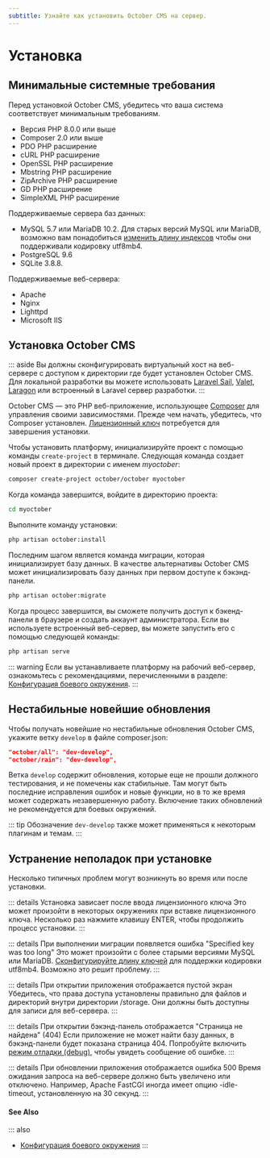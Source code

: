 ```yaml
---
subtitle: Узнайте как установить October CMS на сервер.
---
```

# Установка

<VideoBlockLink src="https://www.youtube.com/watch?v=RHUwCvo7xng" title="Инструкция по установке" description="В этом видео рассказывается, как создать проект, приобрести лицензию и установить October CMS в первый раз." prompt="Смотреть инструкцию" />

## Минимальные системные требования

Перед установкой October CMS, убедитесь что ваша система соответствует минимальным требованиям.

* Версия PHP 8.0.0 или выше
* Composer 2.0 или выше
* PDO PHP расширение
* cURL PHP расширение
* OpenSSL PHP расширение
* Mbstring PHP расширение
* ZipArchive PHP расширение
* GD PHP расширение
* SimpleXML PHP расширение

Поддерживаемые сервера баз данных:

* MySQL 5.7 или MariaDB 10.2. Для старых версий MySQL или MariaDB, возможно вам понадобиться [изменить длину индексов](../setup/database-config.md#oc-index-lengths-using-mysql-mariadb) чтобы они поддерживали кодировку utf8mb4.
* PostgreSQL 9.6
* SQLite 3.8.8.

Поддерживаемые веб-сервера:

* Apache
* Nginx
* Lighttpd
* Microsoft IIS

## Установка October CMS

::: aside
Вы должны сконфигурировать виртуальный хост на веб-сервере с доступом к директории где будет установлен October CMS. Для локальной разработки вы можете использовать [Laravel Sail](../resources/using-laravel-sail.md), [Valet](https://laravel.com/docs/valet), [Laragon](https://laragon.org/) или встроенный в Laravel сервер разработки.
:::

October CMS — это PHP веб-приложение, использующее [Composer](http://getcomposer.org/) для управления своими зависимостями. Прежде чем начать, убедитесь, что Composer установлен. [Лицензионный ключ](https://octobercms.com/help/site/projects#project-id) потребуется для завершения установки.

Чтобы установить платформу, инициализируйте проект с помощью команды `create-project` в терминале. Следующая команда создает новый проект в директории с именем *myoctober*:

```bash
composer create-project october/october myoctober
```

Когда команда завершится, войдите в директорию проекта:

```bash
cd myoctober
```

Выполните команду установки:

```bash
php artisan october:install
```

Последним шагом является команда миграции, которая инициализирует базу данных. В качестве альтернативы October CMS может инициализировать базу данных при первом доступе к бэкэнд-панели.

```bash
php artisan october:migrate
```

Когда процесс завершится, вы сможете получить доступ к бэкенд-панели в браузере и создать аккаунт администратора. Если вы используете встроенный веб-сервер, вы можете запустить его с помощью следующей команды:

```bash
php artisan serve
```

::: warning
Если вы устанавливаете платформу на рабочий веб-сервер, ознакомьтесь с рекомендациями, перечисленными в разделе: [Конфигурация боевого окружения](../setup/configuration.md#production-configuration).
:::

## Нестабильные новейшие обновления

Чтобы получать новейшие но нестабильные обновления October CMS, укажите ветку `develop` в файле composer.json:

```json
"october/all": "dev-develop",
"october/rain": "dev-develop",
```

Ветка `develop` содержит обновления, которые еще не прошли должного тестирования, и не помечены как стабильные. Там могут быть последние исправления ошибок и новые функции, но в то же время может содержать незавершенную работу. Включение таких обновлений не рекомендуется для боевых окружений.

::: tip
Обозначение `dev-develop` также может применяться к некоторым плагинам и темам.
:::

## Устранение неполадок при установке

Несколько типичных проблем могут возникнуть во время или после установки.

::: details Установка зависает после ввода лицензионного ключа
Это может произойти в некоторых окружениях при вставке лицензионного ключа. Несколько раз нажмите клавишу ENTER, чтобы продолжить процесс установки.
:::

::: details При выполнении миграции появляется ошибка "Specified key was too long"
Это может произойти с более старыми версиями MySQL или MariaDB. [Сконфигурируйте длину ключей](../setup/database-config.md#index-lengths-using-mysql-mariadb) для поддержки кодировки utf8mb4. Возможно это решит проблему.
:::

::: details При открытии приложения отображается пустой экран
Убедитесь, что права доступа установлены правильно для файлов и директорий внутри директории /storage. Они должны быть доступны для записи для веб-сервера.
:::

::: details При открытии бэкэнд-панель отображается "Страница не найдена" (404)
Если приложение не может найти базу данных, в бэкэнд-панели будет показана страница 404. Попробуйте включить [режим отладки (debug)](../setup/configuration.md#debug-mode), чтобы увидеть сообщение об ошибке.
:::

::: details При обновлении приложения отображается ошибка 500
Время ожидания запроса на веб-сервере должно быть увеличено или отключено. Например, Apache FastCGI иногда имеет опцию -idle-timeout, установленную на 30 секунд.
:::

#### See Also

::: also
* [Конфигурация боевого окружения](../setup/configuration.md#production-configuration)
:::

